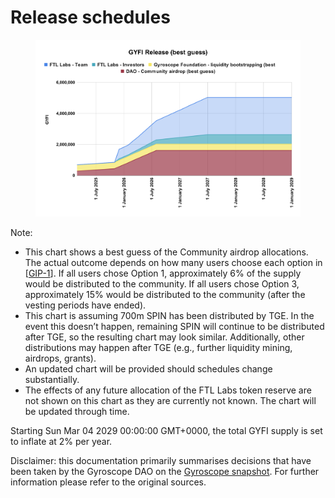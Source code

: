 # Release schedules

<figure><img src="../../.gitbook/assets/GYFI Release (best guess) (2).svg" alt=""><figcaption></figcaption></figure>

Note:

* This chart shows a best guess of the Community airdrop allocations. The actual outcome depends on how many users choose each option in \[[GIP-1](https://snapshot.org/#/s:gyrodao.eth/proposal/0xbd52d92a6972cd565abb24c79de9f5296258e1dc47374025966e8438c9ac11ce)]. If all users chose Option 1, approximately 6% of the supply would be distributed to the community. If all users chose Option 3, approximately 15% would be distributed to the community (after the vesting periods have ended).
* This chart is assuming 700m SPIN has been distributed by TGE. In the event this doesn’t happen, remaining SPIN will continue to be distributed after TGE, so the resulting chart may look similar. Additionally, other distributions may happen after TGE (e.g., further liquidity mining, airdrops, grants).
* An updated chart will be provided should schedules change substantially.
* The effects of any future allocation of the FTL Labs token reserve are not shown on this chart as they are currently not known. The chart will be updated through time.&#x20;

Starting Sun Mar 04 2029 00:00:00 GMT+0000, the total GYFI supply is set to inflate at 2% per year.&#x20;

Disclaimer: this documentation primarily summarises decisions that have been taken by the Gyroscope DAO on the [Gyroscope snapshot](https://snapshot.org/#/s:gyrodao.eth). For further information please refer to the original sources.

